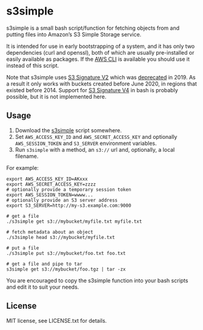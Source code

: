 # s3simple

s3simple is a small bash script/function for fetching objects from and putting
files into Amazon’s S3 Simple Storage service.

It is intended for use in early bootstrapping of a system, and it has only two
dependencies (curl and openssl), both of which are usually pre-installed or
easily available as packages. If the [AWS CLI][] is available you should use it
instead of this script.

Note that s3simple uses [S3 Signature V2][] which was [deprecated] in 2019. As
a result it only works with buckets created before June 2020, in regions that
existed before 2014. Support for [S3 Signature V4][] in bash is probably
possible, but it is not implemented here.

[AWS CLI]: https://aws.amazon.com/cli/
[S3 Signature V2]: https://docs.aws.amazon.com/general/latest/gr/signature-version-2.html
[S3 Signature V4]: https://docs.aws.amazon.com/AmazonS3/latest/API/sig-v4-authenticating-requests.html
[deprecated]: https://aws.amazon.com/blogs/aws/amazon-s3-update-sigv2-deprecation-period-extended-modified/

## Usage

1. Download the [s3simple](s3simple) script somewhere.
2. Set `AWS_ACCESS_KEY_ID` and `AWS_SECRET_ACCESS_KEY` and optionally
`AWS_SESSION_TOKEN` and `S3_SERVER` environment variables.
3. Run `s3simple` with a method, an `s3://` url and, optionally, a local
filename.

For example:

    export AWS_ACCESS_KEY_ID=AKxxx
    export AWS_SECRET_ACCESS_KEY=zzzz
    # optionally provide a temporary session token
    export AWS_SESSION_TOKEN=wwww...
    # optionally provide an S3 server address
    export S3_SERVER=http://my-s3.example.com:9000

    # get a file
    ./s3simple get s3://mybucket/myfile.txt myfile.txt

    # fetch metadata about an object
    ./s3simple head s3://mybucket/myfile.txt

    # put a file
    ./s3simple put s3://mybucket/foo.txt foo.txt

    # get a file and pipe to tar
    s3simple get s3://mybucket/foo.tgz | tar -zx

You are encouraged to copy the s3simple function into your bash scripts and edit
it to suit your needs.

## License

MIT license, see LICENSE.txt for details.

